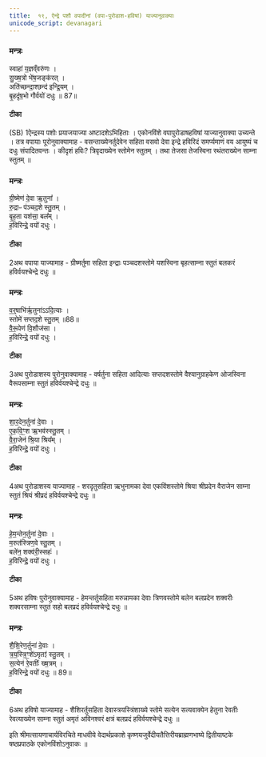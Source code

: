 ```yaml
---
title:  १९, ऐन्द्रे पशौ वपादीनां (वपा-पुरोडाश-हविषां) याज्यानुवाक्याः
unicode_script: devanagari
---
```



### मन्त्रः
स्वाहा॑ य॒ज्ञव्ँवरु॑णः ।   
सु॒ख्ष॒त्रो भे॑ष॒जङ्क॑रत् ।  
अति॑च्छन्दा॒श्छन्द॑ इन्द्रि॒यम् ।   
बृ॒हदृ॑ष॒भो गौर्वयो॑ दधुः ॥ 87॥  

#### टीका
(SB) 1ऐन्द्रस्य पशोः प्रयाजयाज्या अष्टादशेऽभिहिताः । एकोनविंशे वपापुरोडाषहविषां याज्यानुवाक्या उच्यन्ते । तत्र वपायाः पूरोनुवाक्यामाह - वसन्ताख्येनर्तुदेवेन सहिता वसवो देवा इन्द्रे हविरिदं समर्प्यमाणं वय आयुष्यं च दधुः संपादितवन्तः । कीदृशं हविः? त्रिवृदाख्येन स्तोमेन स्तुतम् । तथा तेजसा तेजस्विना रथंतराख्येन साम्ना स्तुतम् ॥

### मन्त्रः
ग्री॒ष्मेण॑ दे॒वा ऋ॒तुना᳚ ।   
रु॒द्राᳶ प॑ञ्चद॒शे स्तु॒तम् ।  
बृ॒ह॒ता यश॑सा॒ बल᳚म् ।  
ह॒विरिन्द्रे॒ वयो॑ दधुः ।  


#### टीका


2अथ वपाया याज्यामाह - ग्रीष्मर्तुमा सहिता इन्द्राः पञ्चदशस्तोमे यशस्विना बृहत्साम्ना स्तुतं बलकरं हविर्वयश्चेन्द्रे दधुः ॥

### मन्त्रः
व॒र्॒षाभि॑र्ऋ॒तुना॑ऽऽदि॒त्याः ।  
स्तोमे॑ सप्तद॒शे स्तु॒तम् ॥88॥  
वै॒रू॒पेण॑ वि॒शौज॑सा ।  
ह॒विरिन्द्रे॒ वयो॑ दधुः ।  


#### टीका


3अथ पुरोडाशस्य पुरोनुवाक्यामाह - वर्षर्तुना सहिता आदित्याः सप्तदशस्तोमे वैश्यानुग्राहकेण ओजस्विना वैरूपसाम्ना स्तुतं हविर्वयश्चेन्द्रे दधुः ॥

### मन्त्रः
शा॒र॒देन॒र्तुना॑ दे॒वाः ।   
ए॒क॒वि॒ꣳ॒श ऋ॒भव॑स्स्तु॒तम् ।  
वै॒रा॒जेन॑ श्रि॒या श्रिय᳚म् ।  
ह॒विरिन्द्रे॒ वयो॑ दधुः ।  

#### टीका


4अथ पुरोडाशस्य याज्पामाह - शरदृतुसहिता ऋभुनामका देवा एकविंशस्तोमे श्रिया श्रीप्रदेन वैराजेन साम्ना स्तुतं श्रियं श्रीप्रदं हविर्वयश्चेन्द्रे दधुः ॥

### मन्त्रः

हे॒म॒न्तेन॒र्तुना॑ दे॒वाः ।  
म॒रुत॑स्त्रिण॒वे स्तु॒तम् ।  
बले॑न॒ शक्व॑री॒स्सहः॑ ।   
ह॒विरिन्द्रे॒ वयो॑ दधुः ।  

#### टीका


5अथ हविषः पुरोनुवाक्यामाह - हेमन्तर्तुसहिता मरुन्नामका देवाः त्रिणवस्तोमे बलेन बलप्रदेन शक्वरीः शक्वरसाम्ना स्तुतं सहो बलप्रदं हविर्वयश्चेन्द्रे दधुः ॥

### मन्त्रः
शै॒शि॒रेण॒र्तुना॑ दे॒वाः ।  
त्र॒य॒स्त्रि॒ꣳ॒शे॑ऽमृतꣵ॑ स्तु॒तम् ।  
स॒त्येन॑ रे॒वतीः᳚ ख्ष॒त्रम् ।  
ह॒विरिन्द्रे॒ वयो॑ दधुः ॥ 89॥  


#### टीका


6अथ हविषो याज्यामाह - शैशिरर्तुसहिता देवास्त्रयस्त्रिंशाख्ये स्तोमे सत्येन सत्यवाक्येन हेतुना रेवतीः रेवत्याख्येन साम्ना स्तुतं अमृतं अविनश्वरं क्षत्रं बलप्रदं हविर्वयश्चेन्द्रे दधुः ॥



इति श्रीमत्सायणाचार्यविरचिते माधवीये वेदार्थप्रकाशे कृष्णयजुर्वेदीयतैत्तिरीयब्राह्मणभाष्ये द्वितीयाष्टके षष्ठप्रपाठके एकोनविंशोऽनुवाकः ॥
